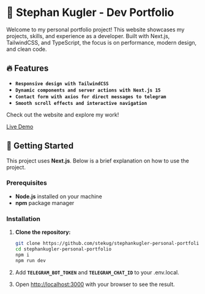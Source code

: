 # 📱 Stephan Kugler - Dev Portfolio

Welcome to my personal portfolio project!
This website showcases my projects, skills, and experience as a developer.
Built with Next.js, TailwindCSS, and TypeScript, the focus is on performance, modern design, and clean code.

## 🔥 Features

- **`Responsive design with TailwindCSS`**
- **`Dynamic components and server actions with Next.js 15`**
- **`Contact form with axios for direct messages to telegram`**
- **`Smooth scroll effects and interactive navigation`**

Check out the website and explore my work!

[Live Demo](https://stephankugler-personal-portfolio.vercel.app/)

## 🚀 Getting Started

This project uses **Next.js**. Below is a brief explanation on how to use the project.

### Prerequisites

- **Node.js** installed on your machine
- **npm** package manager

### Installation

1. **Clone the repository:**

   ```bash
   git clone https://github.com/stekug/stephankugler-personal-portfolio.git
   cd stephankugler-personal-portfolio
   npm i
   npm run dev
   ```

2. Add **`TELEGRAM_BOT_TOKEN`** and **`TELEGRAM_CHAT_ID`** to your .env.local.

3. Open [http://localhost:3000](http://localhost:3000)
   with your browser to see the result.
